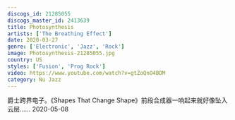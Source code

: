 ```yaml
---
discogs_id: 21285055
discogs_master_id: 2413639
title: Photosynthesis
artists: ['The Breathing Effect']
date: 2020-03-27
genre: ['Electronic', 'Jazz', 'Rock']
image: Photosynthesis-21285055.jpg
country: US
styles: ['Fusion', 'Prog Rock']
video: https://www.youtube.com/watch?v=gtZoQnO4BDM
category: Nu Jazz
---
```


爵士跨界电子。《Shapes That Change Shape》前段合成器一响起来就好像坠入云层……
<time>2020-05-08</time>